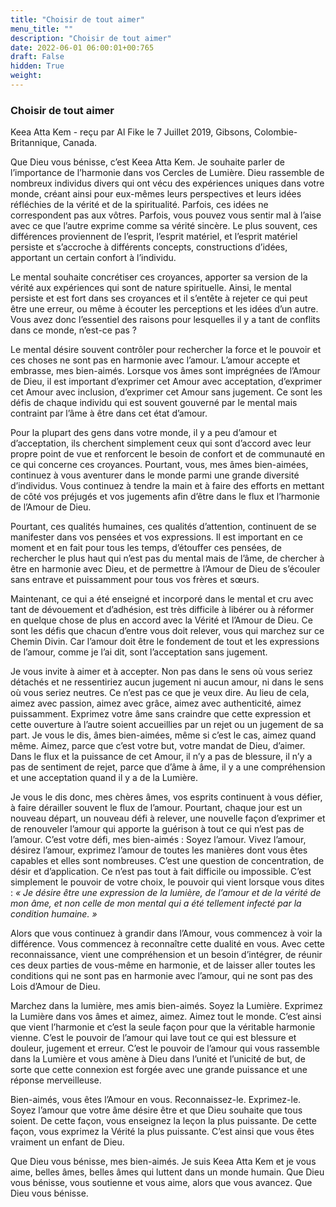 ```yaml
---
title: "Choisir de tout aimer"
menu_title: ""
description: "Choisir de tout aimer"
date: 2022-06-01 06:00:01+00:765
draft: False
hidden: True
weight:
---
```

### Choisir de tout aimer

Keea Atta Kem - reçu par Al Fike le 7 Juillet 2019, Gibsons, Colombie-Britannique, Canada.

Que Dieu vous bénisse, c’est Keea Atta Kem. Je souhaite parler de l’importance de l’harmonie dans vos Cercles de Lumière. Dieu rassemble de nombreux individus divers qui ont vécu des expériences uniques dans votre monde, créant ainsi pour eux-mêmes leurs perspectives et leurs idées réfléchies de la vérité et de la spiritualité. Parfois, ces idées ne correspondent pas aux vôtres. Parfois, vous pouvez vous sentir mal à l’aise avec ce que l’autre exprime comme sa vérité sincère. Le plus souvent, ces différences proviennent de l’esprit, l’esprit matériel, et l’esprit matériel persiste et s’accroche à différents concepts, constructions d’idées, apportant un certain confort à l’individu.

Le mental souhaite concrétiser ces croyances, apporter sa version de la vérité aux expériences qui sont de nature spirituelle. Ainsi, le mental persiste et est fort dans ses croyances et il s’entête à rejeter ce qui peut être une erreur, ou même à écouter les perceptions et les idées d’un autre. Vous avez donc l’essentiel des raisons pour lesquelles il y a tant de conflits dans ce monde, n’est-ce pas ?

Le mental désire souvent contrôler pour rechercher la force et le pouvoir et ces choses ne sont pas en harmonie avec l’amour. L’amour accepte et embrasse, mes bien-aimés. Lorsque vos âmes sont imprégnées de l’Amour de Dieu, il est important d’exprimer cet Amour avec acceptation, d’exprimer cet Amour avec inclusion, d’exprimer cet Amour sans jugement. Ce sont les défis de chaque individu qui est souvent gouverné par le mental mais contraint par l’âme à être dans cet état d’amour.

Pour la plupart des gens dans votre monde, il y a peu d’amour et d’acceptation, ils cherchent simplement ceux qui sont d’accord avec leur propre point de vue et renforcent le besoin de confort et de communauté en ce qui concerne ces croyances. Pourtant, vous, mes âmes bien-aimées, continuez à vous aventurer dans le monde parmi une grande diversité d’individus. Vous continuez à tendre la main et à faire des efforts en mettant de côté vos préjugés et vos jugements afin d’être dans le flux et l’harmonie de l’Amour de Dieu.

Pourtant, ces qualités humaines, ces qualités d’attention, continuent de se manifester dans vos pensées et vos expressions. Il est important en ce moment et en fait pour tous les temps, d’étouffer ces pensées, de rechercher le plus haut qui n’est pas du mental mais de l’âme, de chercher à être en harmonie avec Dieu, et de permettre à l’Amour de Dieu de s’écouler sans entrave et puissamment pour tous vos frères et sœurs.

Maintenant, ce qui a été enseigné et incorporé dans le mental et cru avec tant de dévouement et d’adhésion, est très difficile à libérer ou à réformer en quelque chose de plus en accord avec la Vérité et l’Amour de Dieu. Ce sont les défis que chacun d’entre vous doit relever, vous qui marchez sur ce Chemin Divin. Car l’amour doit être le fondement de tout et les expressions de l’amour, comme je l’ai dit, sont l’acceptation sans jugement.

Je vous invite à aimer et à accepter. Non pas dans le sens où vous seriez détachés et ne ressentiriez aucun jugement ni aucun amour, ni dans le sens où vous seriez neutres. Ce n’est pas ce que je veux dire. Au lieu de cela, aimez avec passion, aimez avec grâce, aimez avec authenticité, aimez puissamment. Exprimez votre âme sans craindre que cette expression et cette ouverture à l’autre soient accueillies par un rejet ou un jugement de sa part. Je vous le dis, âmes bien-aimées, même si c’est le cas, aimez quand même. Aimez, parce que c’est votre but, votre mandat de Dieu, d’aimer. Dans le flux et la puissance de cet Amour, il n’y a pas de blessure, il n’y a pas de sentiment de rejet, parce que d’âme à âme, il y a une compréhension et une acceptation quand il y a de la Lumière.

Je vous le dis donc, mes chères âmes, vos esprits continuent à vous défier, à faire dérailler souvent le flux de l’amour. Pourtant, chaque jour est un nouveau départ, un nouveau défi à relever, une nouvelle façon d’exprimer et de renouveler l’amour qui apporte la guérison à tout ce qui n’est pas de l’amour. C’est votre défi, mes bien-aimés : Soyez l’amour. Vivez l’amour, désirez l’amour, exprimez l’amour de toutes les manières dont vous êtes capables et elles sont nombreuses. C’est une question de concentration, de désir et d’application. Ce n’est pas tout à fait difficile ou impossible. C’est simplement le pouvoir de votre choix, le pouvoir qui vient lorsque vous dites : *« Je désire être une expression de la lumière, de l’amour et de la vérité de mon âme, et non celle de mon mental qui a été tellement infecté par la condition humaine. »*

Alors que vous continuez à grandir dans l’Amour, vous commencez à voir la différence. Vous commencez à reconnaître cette dualité en vous. Avec cette reconnaissance, vient une compréhension et un besoin d’intégrer, de réunir ces deux parties de vous-même en harmonie, et de laisser aller toutes les conditions qui ne sont pas en harmonie avec l’amour, qui ne sont pas des Lois d’Amour de Dieu.

Marchez dans la lumière, mes amis bien-aimés. Soyez la Lumière. Exprimez la Lumière dans vos âmes et aimez, aimez. Aimez tout le monde. C’est ainsi que vient l’harmonie et c’est la seule façon pour que la véritable harmonie vienne. C’est le pouvoir de l’amour qui lave tout ce qui est blessure et douleur, jugement et erreur. C’est le pouvoir de l’amour qui vous rassemble dans la Lumière et vous amène à Dieu dans l’unité et l’unicité de but, de sorte que cette connexion est forgée avec une grande puissance et une réponse merveilleuse.

Bien-aimés, vous êtes l’Amour en vous. Reconnaissez-le. Exprimez-le. Soyez l’amour que votre âme désire être et que Dieu souhaite que tous soient. De cette façon, vous enseignez la leçon la plus puissante. De cette façon, vous exprimez la Vérité la plus puissante. C’est ainsi que vous êtes vraiment un enfant de Dieu.

Que Dieu vous bénisse, mes bien-aimés. Je suis Keea Atta Kem et je vous aime, belles âmes, belles âmes qui luttent dans un monde humain. Que Dieu vous bénisse, vous soutienne et vous aime, alors que vous avancez. Que Dieu vous bénisse.
